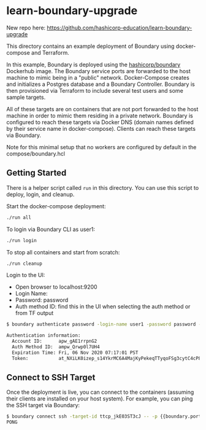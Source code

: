 # learn-boundary-upgrade

New repo here: https://github.com/hashicorp-education/learn-boundary-upgrade

This directory contains an example deployment of Boundary using docker-compose and Terraform.

In this example, Boundary is deployed using the [hashicorp/boundary](https://hub.docker.com/r/hashicorp/boundary) Dockerhub image. The Boundary service ports are forwarded to the host machine to mimic being in a "public" network. Docker-Compose creates and initializes a Postgres database and a Boundary Controller. Boundary is then provisioned via Terraform to include several test users and some sample targets.

All of these targets are on containers that are not port forwarded to the host machine in order to mimic them residing in a private network. Boundary is configured to reach these targets via Docker DNS (domain names defined by their service name in docker-compose). Clients can reach these targets via Boundary. 

Note for this minimal setup that no workers are configured by default in the compose/boundary.hcl

## Getting Started 

There is a helper script called `run` in this directory. You can use this script to deploy, login, and cleanup.

Start the docker-compose deployment:

```bash
./run all
```

To login via Boundary CLI as user1:

```bash
./run login
```

To stop all containers and start from scratch:

```bash
./run cleanup
```

Login to the UI:
  - Open browser to localhost:9200
  - Login Name: <any user from var.users>
  - Password: password
  - Auth method ID: find this in the UI when selecting the auth method or from TF output

```bash
$ boundary authenticate password -login-name user1 -password password -auth-method-id <get_from_tf.state>

Authentication information:
  Account ID:      apw_gAE1rrpnG2
  Auth Method ID:  ampw_Qrwp0l7UH4
  Expiration Time: Fri, 06 Nov 2020 07:17:01 PST
  Token:           at_NXiLK0izep_s14YkrMC6A4MajKyPekeqTTyqoFSg3cytC4cP8sssBRe5R8cXoerLkG7vmRYAY5q1Ksfew3JcxWSevNosoKarbkWABuBWPWZyQeUM1iEoFcz6uXLEyn1uVSKek7g9omERHrFs
```

## Connect to SSH Target

Once the deployment is live, you can connect to the containers (assuming their clients are
installed on your host system). For example, you can ping the SSH target via Boundary:

```bash
$ boundary connect ssh -target-id ttcp_jkE03ST3cJ -- -p {{boundary.port}} ping
PONG

